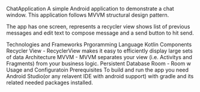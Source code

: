 ChatApplication
A simple Android application to demonstrate a chat window. This application follows MVVM structural design pattern.

The app has one screen, represents a recycler view shows list of previous messages and edit text to compose message and a send button to hit send. 

Technologies and Frameworks
Prgoramming Language
Kotlin
Components
Recycler View - RecyclerView makes it easy to efficiently display large sets of data
Architecture
MVVM - MVVM separates your view (i.e. Activitys and Fragments) from your business logic.
Persistent Database
Room - Room w 
Usage and Configuratoin
Prerequisites
To build and run the app you need Android Studio(or any relavent IDE with android support) with gradle and its related needed packages installed.

